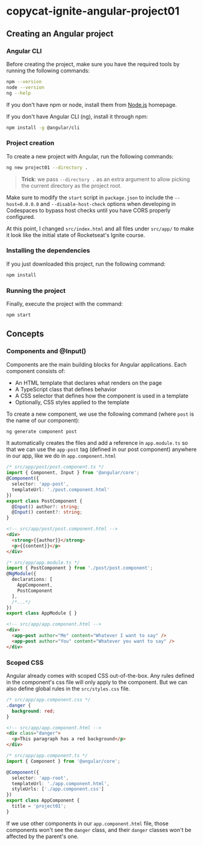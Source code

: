 # copycat-ignite-angular-project01

## Creating an Angular project

### Angular CLI

Before creating the project, make sure you have the required tools by running the following commands:

```bash
npm --version
node --version
ng --help
```
If you don't have npm or node, install them from [Node.js](https://nodejs.org/) homepage.

If you don't have Angular CLI (ng), install it through npm:

```bash
npm install -g @angular/cli
```

### Project creation

To create a new project with Angular, run the following commands:

```bash
ng new project01 --directory .
```

> **Trick**: we pass `--directory .` as an extra argument to allow picking the current directory as the project root.

Make sure to modify the `start` script in `package.json` to include the `--host=0.0.0.0` and `--disable-host-check` options when developing in Codespaces to bypass host checks until you have CORS properly configured.

At this point, I changed `src/index.html` and all files under `src/app/` to make it look like the initial state of Rocketseat's Ignite course.

### Installing the dependencies

If you just downloaded this project, run the following command:

```bash
npm install
```

### Running the project

Finally, execute the project with the command:

```bash
npm start
```

## Concepts

### Components and @Input()

Components are the main building blocks for Angular applications. Each component consists of:

- An HTML template that declares what renders on the page
- A TypeScript class that defines behavior
- A CSS selector that defines how the component is used in a template
- Optionally, CSS styles applied to the template

To create a new component, we use the following command (where `post` is the name of our component):

```bash
ng generate component post
```

It automatically creates the files and add a reference in `app.module.ts` so that we can use the `app-post` tag (defined in our post component) anywhere in our app, like we do in `app.component.html`

```typescript
/* src/app/post/post.component.ts */
import { Component, Input } from '@angular/core';
@Component({
  selector: 'app-post',
  templateUrl: './post.component.html'
})
export class PostComponent {
  @Input() author?: string;
  @Input() content?: string;
}
```

```html
<!-- src/app/post/post.component.html -->
<div>
  <strong>{{author}}</strong>
  <p>{{content}}</p>
</div>
```

```typescript
/* src/app/app.module.ts */
import { PostComponent } from './post/post.component';
@NgModule({
  declarations: [
    AppComponent,
    PostComponent
  ],
  /*...*/
})
export class AppModule { }
```

```html
<!-- src/app/app.component.html -->
<div>
  <app-post author="Me" content="Whatever I want to say" />
  <app-post author="You" content="Whatever you want to say" />
</div>
```

### Scoped CSS

Angular already comes with scoped CSS out-of-the-box. Any rules defined in the component's css file will only apply to the component. But we can also define global rules in the `src/styles.css` file.

```css
/* src/app/app.component.css */
.danger {
  background: red;
}
```

```html
<!-- src/app/app.component.html -->
<div class="danger">
  <p>This paragraph has a red background</p>
</div>
```

```ts
/* src/app/app.component.ts */
import { Component } from '@angular/core';

@Component({
  selector: 'app-root',
  templateUrl: './app.component.html',
  styleUrls: ['./app.component.css']
})
export class AppComponent {
  title = 'project01';
}
```

If we use other components in our `app.component.html` file, those components won't see the `danger` class, and their `danger` classes won't be affected by the parent's one.
